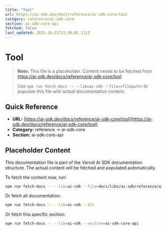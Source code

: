 ```yaml
---
title: "Tool"
url: https://ai-sdk.dev/docs/reference/ai-sdk-core/tool
category: reference/ai-sdk-core
section: ai-sdk-core-api
fetched: false
last_updated: 2025-10-21T22:38:01.111Z
---
```


# Tool

> **Note:** This file is a placeholder. Content needs to be fetched from https://ai-sdk.dev/docs/reference/ai-sdk-core/tool
>
> Use `npm run fetch-docs -- --lib=ai-sdk --file=<filepath>` to populate this file with actual documentation content.

## Quick Reference

- **URL:** [https://ai-sdk.dev/docs/reference/ai-sdk-core/tool](https://ai-sdk.dev/docs/reference/ai-sdk-core/tool)
- **Category:** reference → ai-sdk-core
- **Section:** ai-sdk-core-api

## Placeholder Content

This documentation file is part of the Vercel AI SDK documentation structure.
The actual content will be fetched and populated automatically.

To fetch the content now, run:

```bash
npm run fetch-docs -- --lib=ai-sdk --file=docs/libs/ai-sdk/reference/ai-sdk-core/tool.md
```

Or fetch all documentation:

```bash
npm run fetch-docs -- --lib=ai-sdk --all
```

Or fetch this specific section:

```bash
npm run fetch-docs -- --lib=ai-sdk --section=ai-sdk-core-api
```
